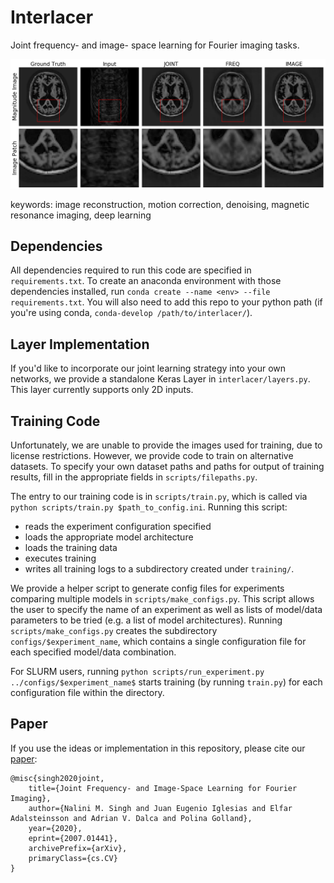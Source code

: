 # Interlacer
Joint frequency- and image- space learning for Fourier imaging tasks.

![Sample reconstruction results](./assets/teaser.png)

keywords: image reconstruction, motion correction, denoising, magnetic resonance imaging, deep learning

## Dependencies
All dependencies required to run this code are specified in `requirements.txt`. To create an anaconda environment with those dependencies installed, run `conda create --name <env> --file requirements.txt`. You will also need to add this repo to your python path (if you're using conda, `conda-develop /path/to/interlacer/`).

## Layer Implementation
If you'd like to incorporate our joint learning strategy into your own networks, we provide a standalone Keras Layer in `interlacer/layers.py`. This layer currently supports only 2D inputs.

## Training Code
Unfortunately, we are unable to provide the images used for training, due to license restrictions. However, we provide code to train on alternative datasets. To specify your own dataset paths and paths for output of training results, fill in the appropriate fields in `scripts/filepaths.py`.

The entry to our training code is in `scripts/train.py`, which is called via `python scripts/train.py $path_to_config.ini`. Running this script:
* reads the experiment configuration specified
* loads the appropriate model architecture 
* loads the training data
* executes training
* writes all training logs to a subdirectory created under `training/`.

We provide a helper script to generate config files for experiments comparing multiple models in `scripts/make_configs.py`. This script allows the user to specify the name of an experiment as well as lists of model/data parameters to be tried (e.g. a list of model architectures). Running `scripts/make_configs.py` creates the subdirectory `configs/$experiment_name`, which contains a single configuration file for each specified model/data combination. 

For SLURM users, running `python scripts/run_experiment.py ../configs/$experiment_name$` starts training (by running `train.py`) for each configuration file within the directory.

## Paper 
If you use the ideas or implementation in this repository, please cite our [paper](https://arxiv.org/abs/2007.01441):

    @misc{singh2020joint,
        title={Joint Frequency- and Image-Space Learning for Fourier Imaging},
        author={Nalini M. Singh and Juan Eugenio Iglesias and Elfar Adalsteinsson and Adrian V. Dalca and Polina Golland},
        year={2020},
        eprint={2007.01441},
        archivePrefix={arXiv},
        primaryClass={cs.CV}
    }       

